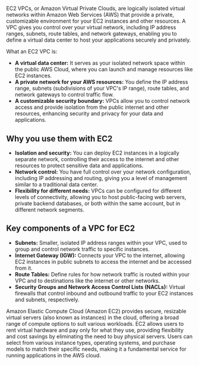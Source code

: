# **[]()**

EC2 VPCs, or Amazon Virtual Private Clouds, are logically isolated virtual networks within Amazon Web Services (AWS) that provide a private, customizable environment for your EC2 instances and other resources. A VPC gives you control over your virtual network, including IP address ranges, subnets, route tables, and network gateways, enabling you to define a virtual data center to host your applications securely and privately.  

What an EC2 VPC is:

- **A virtual data center:** It serves as your isolated network space within the public AWS Cloud, where you can launch and manage resources like EC2 instances.
- **A private network for your AWS resources:** You define the IP address range, subnets (subdivisions of your VPC's IP range), route tables, and network gateways to control traffic flow.
- **A customizable security boundary:** VPCs allow you to control network access and provide isolation from the public internet and other resources, enhancing security and privacy for your data and applications.

## Why you use them with EC2

- **Isolation and security:** You can deploy EC2 instances in a logically separate network, controlling their access to the internet and other resources to protect sensitive data and applications.
- **Network control:** You have full control over your network configuration, including IP addressing and routing, giving you a level of management similar to a traditional data center.
- **Flexibility for different needs:** VPCs can be configured for different levels of connectivity, allowing you to host public-facing web servers, private backend databases, or both within the same account, but in different network segments.

## Key components of a VPC for EC2

- **Subnets:** Smaller, isolated IP address ranges within your VPC, used to group and control network traffic to specific instances.
- **Internet Gateway (IGW):** Connects your VPC to the internet, allowing EC2 instances in public subnets to access the internet and be accessed from it.
- **Route Tables:** Define rules for how network traffic is routed within your VPC and to destinations like the internet or other networks.
- **Security Groups and Network Access Control Lists (NACLs):** Virtual firewalls that control inbound and outbound traffic to your EC2 instances and subnets, respectively.

Amazon Elastic Compute Cloud (Amazon EC2) provides secure, resizable virtual servers (also known as instances) in the cloud, offering a broad range of compute options to suit various workloads. EC2 allows users to rent virtual hardware and pay only for what they use, providing flexibility and cost savings by eliminating the need to buy physical servers. Users can select from various instance types, operating systems, and purchase models to match their specific needs, making it a fundamental service for running applications in the AWS cloud.
